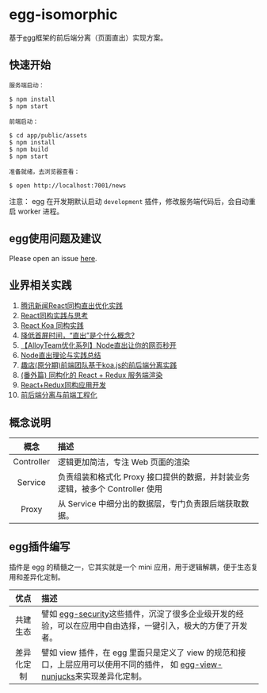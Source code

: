 # egg-isomorphic

基于[egg](https://github.com/eggjs/egg)框架的前后端分离（页面直出）实现方案。

## 快速开始

`服务端启动：`
```shell
$ npm install
$ npm start
```

`前端启动：`
```shell
$ cd app/public/assets
$ npm install
$ npm build
$ npm start
```

`准备就绪，去浏览器查看：`
```shell
$ open http://localhost:7001/news
```

注意： egg 在开发期默认启动 `development` 插件，修改服务端代码后，会自动重启 worker 进程。

## egg使用问题及建议

Please open an issue [here](https://github.com/eggjs/egg/issues).

## 业界相关实践
1. [腾讯新闻React同构直出优化实践](http://www.alloyteam.com/2016/06/tencent-news-react-isomorphic-straight-out-optimization/)
2. [React同构实践与思考](https://segmentfault.com/a/1190000004671209)
3. [React Koa 同构实践](http://devdeeper.com/koa-react-server-side-render/)
4. [降低首屏时间，“直出”是个什么概念?](http://www.cnblogs.com/vajoy/p/5079943.html)
5. [【AlloyTeam优化系列】Node直出让你的网页秒开](http://www.alloyteam.com/2015/10/optimization-of-alloyteam-series-node-directly-transferring-your-web-pages-second-opening/)
6. [Node直出理论与实践总结](http://www.alloyteam.com/2016/07/node-straight-out/)
7. [趣店(原分期)前端团队基于koa.js的前后端分离实践](https://cnodejs.org/topic/57b062ed144011da12ff4183)
8. [(番外篇) 同构化的 React + Redux 服务端渲染](https://ruby-china.org/topics/29835)
9. [React+Redux同构应用开发](http://www.aliued.com/?p=3077)
10. [前后端分离与前端工程化](https://segmentfault.com/a/1190000006751300)

## 概念说明

| 概念           | 描述                                                               |
|:-------------:|:-------------------------------------------------------------------|
| Controller    | 逻辑更加简洁，专注 Web 页面的渲染                                       |
| Service       | 负责组装和格式化 Proxy 接口提供的数据，并封装业务逻辑，被多个 Controller 使用 |
| Proxy         | 从 Service 中细分出的数据层，专门负责跟后端获取数据。|

## egg插件编写

插件是 egg 的精髓之一，它其实就是一个 mini 应用，用于逻辑解耦，便于生态复用和差异化定制。

| 优点           | 描述                                                               |
|:-------------:|:-------------------------------------------------------------------|
| 共建生态        | 譬如 [egg-security](https://www.npmjs.com/package/egg-security)这些插件，沉淀了很多企业级开发的经验，可以在应用中自由选择，一键引入，极大的方便了开发者。|
| 差异化定制      |譬如 view 插件，在 egg 里面只是定义了 view 的规范和接口，上层应用可以使用不同的插件， 如 [egg-view-nunjucks](https://www.npmjs.com/package/egg-view-nunjucks)来实现差异化定制。|
